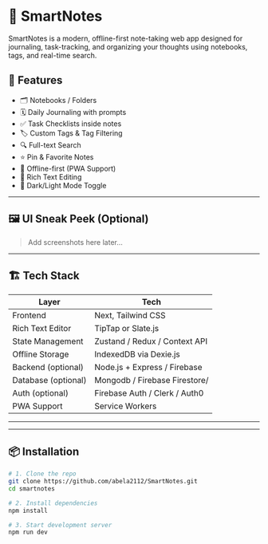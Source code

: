 # 📝 SmartNotes

SmartNotes is a modern, offline-first note-taking web app designed for journaling, task-tracking, and organizing your thoughts using notebooks, tags, and real-time search.

## 🚀 Features

- 🗂️ Notebooks / Folders
- 🗓️ Daily Journaling with prompts
- ✅ Task Checklists inside notes
- 🏷️ Custom Tags & Tag Filtering
- 🔍 Full-text Search
- ⭐ Pin & Favorite Notes
- 📴 Offline-first (PWA Support)
- 🎨 Rich Text Editing
- 🌙 Dark/Light Mode Toggle

---

## 🖼️ UI Sneak Peek (Optional)

> Add screenshots here later...

---

## 🏗️ Tech Stack

| Layer              | Tech                            |
|--------------------|----------------------------------|
| Frontend           | Next, Tailwind CSS              |
| Rich Text Editor   | TipTap or Slate.js               |
| State Management   | Zustand / Redux / Context API    |
| Offline Storage    | IndexedDB via Dexie.js           |
| Backend (optional) | Node.js + Express / Firebase     |
| Database (optional)| Mongodb / Firebase Firestore/  |
| Auth (optional)    | Firebase Auth / Clerk / Auth0    |
| PWA Support        | Service Workers                  |

---

---

## 📦 Installation

```bash
# 1. Clone the repo
git clone https://github.com/abela2112/SmartNotes.git
cd smartnotes

# 2. Install dependencies
npm install

# 3. Start development server
npm run dev


